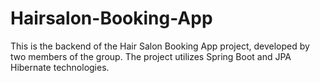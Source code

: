 # Hairsalon-Booking-App
This is the backend of the Hair Salon Booking App project, developed by two members of the group. The project utilizes Spring Boot and JPA Hibernate technologies.
